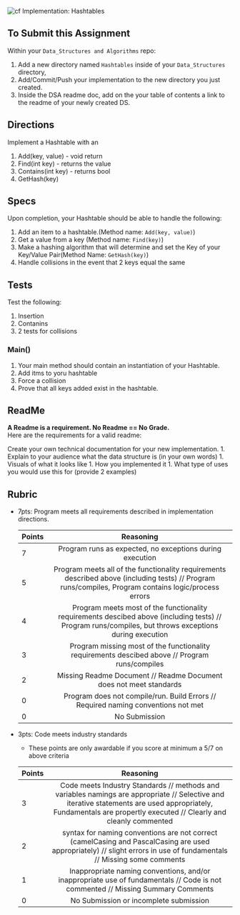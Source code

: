 ![cf](http://i.imgur.com/7v5ASc8.png) Implementation: Hashtables

## To Submit this Assignment
Within your `Data_Structures and Algorithms` repo:
1. Add a new directory named `Hashtables` inside of your `Data_Structures` directory, 
2. Add/Commit/Push your implementation to the new directory you just created. 
3. Inside the DSA readme doc, add on the your table of contents a link to the readme of your newly created DS. 

## Directions

Implement a Hashtable with an
1. Add(key, value) - void return
1. Find(int key) - returns the value 
1. Contains(int key) - returns bool
1. GetHash(key)

## Specs

Upon completion, your Hashtable should be able to handle the following:
1. Add an item to a hashtable.(Method name: `Add(key, value)`)
1. Get a value from a key (Method name: `Find(key)`)
1. Make a hashing algorithm that will determine and set the Key of your Key/Value Pair(Method Name: `GetHash(key)`)
1. Handle collisions in the event that 2 keys equal the same


## Tests
Test the following:
1. Insertion
2. Contanins
2. 2 tests for collisions


### Main()

1. Your main method should contain an instantiation of your Hashtable. 
2. Add itms to yoru hashtable
3. Force a collision
4. Prove that all keys added exist in the hashtable.

## ReadMe

**A Readme is a requirement. No Readme == No Grade.** <br />
Here are the requirements for a valid readme: <br />

Create your own technical documentation for your new implementation.
	1. Explain to your audience what the data structure is (in your own words) 
	1. Visuals of what it looks like
	1. How you implemented it
	1. What type of uses you would use this for (provide 2 examples)

## Rubric
- 7pts: Program meets all requirements described in implementation directions.

	Points  | Reasoning | 
	 ------------ | :-----------: | 
	7       | Program runs as expected, no exceptions during execution |
	5       | Program meets all of the  functionality requirements described above (including tests) // Program runs/compiles, Program contains logic/process errors|
	4       | Program meets most of the functionality requirements descibed above (including tests)  // Program runs/compiles, but throws exceptions during execution |
	3       | Program missing most of the functionality requirements descibed above // Program runs/compiles |
	2       | Missing Readme Document // Readme Document does not meet standards |
	0       | Program does not compile/run. Build Errors // Required naming conventions not met |
	0       | No Submission |

- 3pts: Code meets industry standards
	- These points are only awardable if you score at minimum a 5/7 on above criteria

	Points  | Reasoning | 
	 ------------ | :-----------: | 
	3       | Code meets Industry Standards // methods and variables namings are appropriate // Selective and iterative statements are used appropriately, Fundamentals are propertly executed // Clearly and cleanly commented |
	2       | syntax for naming conventions are not correct (camelCasing and PascalCasing are used appropriately) // slight errors in use of fundamentals // Missing some comments |
	1       | Inappropriate naming conventions, and/or inappropriate use of fundamentals // Code is not commented  // Missing Summary Comments |
	0       | No Submission or incomplete submission |


